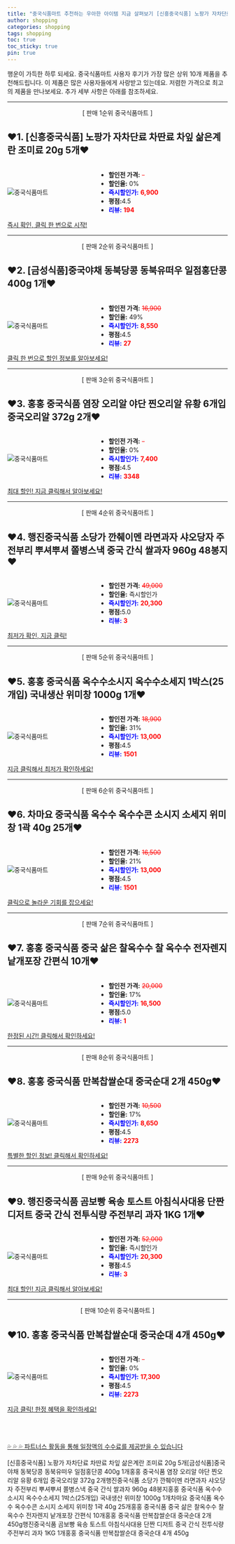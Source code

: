 ```yaml
---
title: "중국식품마트 추천하는 우아한 아이템 지금 살펴보기 [신흥중국식품] 노팡가 자차단료 차딴료 차잎"
author: shopping
categories: shopping
tags: shopping
toc: true
toc_sticky: true
pin: true
---
```

행운이 가득한 하루 되세요.  중국식품마트 사용자 후기가 가장 많은 상위 10개 제품을 추천해드립니다. 이 제품은 많은 사용자들에게 사랑받고 있는데요. 저렴한 가격으로 최고의 제품을 만나보세요. 추가 세부 사항은 아래를 참조하세요.

---
<p class="toplist" style="margin: 0 auto; display: block; width: fit-content;">[ 판매 1순위 중국식품마트 ]</p>

<h2><strong>❤️1. [신흥중국식품] 노팡가 자차단료 차딴료 차잎 삶은계란 조미료 20g 5개❤️</strong></h2>

<div style="display: flex; align-items: center;">
    <div style="flex: 0.4;">
        <img src="https://thumbnail9.coupangcdn.com/thumbnails/remote/230x230ex/image/vendor_inventory/5b94/a9417063e7725ea13a35e3c20bb9bf69e27336d1215dea06b40d3f779284.jpg" alt="중국식품마트" style="max-width: 100%;">
    </div>
    <div style="flex: 0.6; margin-left: 10px;">
        <ul>
            <li><strong>할인전 가격:</strong> <del style="color: red;">-</del></li>
            <li><strong>할인율:</strong> 0%</li>
            <li><span style='color:blue'><strong>즉시할인가:</strong></span> <span style='color:red'><strong>6,900</strong></span></li>
            <li><strong>평점:</strong>4.5</li>
            <li><span style='color:blue'><strong>리뷰:</strong></span> <span style='color:red'><strong>194</strong></span></li>
        </ul>
    </div>
</div>
<div class="center">
    <a href="https://selin100587.github.io?lptag=AF9450613&subid=githubio&pageKey=7161162038&traceid=V0-153&itemId=17166205235&vendorItemId=87722596365" class="myButton">
        즉시 확인, 클릭 한 번으로 시작!
    </a>
</div>


---
<p class="toplist" style="margin: 0 auto; display: block; width: fit-content;">[ 판매 2순위 중국식품마트 ]</p>

<h2><strong>❤️2. [금성식품]중국야채 동북당콩 동북유떠우 일점홍단콩 400g 1개❤️</strong></h2>

<div style="display: flex; align-items: center;">
    <div style="flex: 0.4;">
        <img src="https://thumbnail7.coupangcdn.com/thumbnails/remote/230x230ex/image/vendor_inventory/6363/16c8cc4751f8d335e518cfd59b8b5ff2aa1be89277bec387464555c73a27.jpeg" alt="중국식품마트" style="max-width: 100%;">
    </div>
    <div style="flex: 0.6; margin-left: 10px;">
        <ul>
            <li><strong>할인전 가격:</strong> <del style="color: red;">16,900</del></li>
            <li><strong>할인율:</strong> 49%</li>
            <li><span style='color:blue'><strong>즉시할인가:</strong></span> <span style='color:red'><strong>8,550</strong></span></li>
            <li><strong>평점:</strong>4.5</li>
            <li><span style='color:blue'><strong>리뷰:</strong></span> <span style='color:red'><strong>27</strong></span></li>
        </ul>
    </div>
</div>
<div class="center">
    <a href="https://selin100587.github.io?lptag=AF9450613&subid=githubio&pageKey=7391351157&traceid=V0-153&itemId=19110449074&vendorItemId=79916650308" class="myButton">
        클릭 한 번으로 할인 정보를 알아보세요!
    </a>
</div>


---
<p class="toplist" style="margin: 0 auto; display: block; width: fit-content;">[ 판매 3순위 중국식품마트 ]</p>

<h2><strong>❤️3. 홍홍 중국식품 염장 오리알 야단 찐오리알 유황 6개입 중국오리알 372g 2개❤️</strong></h2>

<div style="display: flex; align-items: center;">
    <div style="flex: 0.4;">
        <img src="https://thumbnail10.coupangcdn.com/thumbnails/remote/230x230ex/image/vendor_inventory/7f14/38ee88dfccd5521d2897f4e2c59dccd69e78da6a99cec9c1c3ccda9fc899.png" alt="중국식품마트" style="max-width: 100%;">
    </div>
    <div style="flex: 0.6; margin-left: 10px;">
        <ul>
            <li><strong>할인전 가격:</strong> <del style="color: red;">-</del></li>
            <li><strong>할인율:</strong> 0%</li>
            <li><span style='color:blue'><strong>즉시할인가:</strong></span> <span style='color:red'><strong>7,400</strong></span></li>
            <li><strong>평점:</strong>4.5</li>
            <li><span style='color:blue'><strong>리뷰:</strong></span> <span style='color:red'><strong>3348</strong></span></li>
        </ul>
    </div>
</div>
<div class="center">
    <a href="https://selin100587.github.io?lptag=AF9450613&subid=githubio&pageKey=6299836182&traceid=V0-153&itemId=21543265522&vendorItemId=71246433086" class="myButton">
        최대 할인! 지금 클릭해서 알아보세요!
    </a>
</div>


---
<p class="toplist" style="margin: 0 auto; display: block; width: fit-content;">[ 판매 4순위 중국식품마트 ]</p>

<h2><strong>❤️4. 행진중국식품 소당가 깐췌이멘 라면과자 샤오당자 주전부리 뿌셔뿌셔 쫄병스낵 중국 간식 쌀과자 960g 48봉지❤️</strong></h2>

<div style="display: flex; align-items: center;">
    <div style="flex: 0.4;">
        <img src="https://thumbnail9.coupangcdn.com/thumbnails/remote/230x230ex/image/vendor_inventory/b52e/ee3c40f1754429eb047aa6d27ee319a94a290d8ad9c0fbda38988028d3ef.jpg" alt="중국식품마트" style="max-width: 100%;">
    </div>
    <div style="flex: 0.6; margin-left: 10px;">
        <ul>
            <li><strong>할인전 가격:</strong> <del style="color: red;">49,000</del></li>
            <li><strong>할인율:</strong> 즉시할인가</li>
            <li><span style='color:blue'><strong>즉시할인가:</strong></span> <span style='color:red'><strong>20,300</strong></span></li>
            <li><strong>평점:</strong>5.0</li>
            <li><span style='color:blue'><strong>리뷰:</strong></span> <span style='color:red'><strong>3</strong></span></li>
        </ul>
    </div>
</div>
<div class="center">
    <a href="https://selin100587.github.io?lptag=AF9450613&subid=githubio&pageKey=8008635954&traceid=V0-153&itemId=22334012383&vendorItemId=89379295987" class="myButton">
        최저가 확인, 지금 클릭!
    </a>
</div>


---
<p class="toplist" style="margin: 0 auto; display: block; width: fit-content;">[ 판매 5순위 중국식품마트 ]</p>

<h2><strong>❤️5. 홍홍 중국식품 옥수수소시지 옥수수소세지 1박스(25개입) 국내생산 위미창 1000g 1개❤️</strong></h2>

<div style="display: flex; align-items: center;">
    <div style="flex: 0.4;">
        <img src="https://thumbnail10.coupangcdn.com/thumbnails/remote/230x230ex/image/vendor_inventory/21db/a95b7af915c33fc1ee9d29d2d1a84c551b80600b2bd79be7f28afda639ad.png" alt="중국식품마트" style="max-width: 100%;">
    </div>
    <div style="flex: 0.6; margin-left: 10px;">
        <ul>
            <li><strong>할인전 가격:</strong> <del style="color: red;">18,900</del></li>
            <li><strong>할인율:</strong> 31%</li>
            <li><span style='color:blue'><strong>즉시할인가:</strong></span> <span style='color:red'><strong>13,000</strong></span></li>
            <li><strong>평점:</strong>4.5</li>
            <li><span style='color:blue'><strong>리뷰:</strong></span> <span style='color:red'><strong>1501</strong></span></li>
        </ul>
    </div>
</div>
<div class="center">
    <a href="https://selin100587.github.io?lptag=AF9450613&subid=githubio&pageKey=7657522795&traceid=V0-153&itemId=21294979835&vendorItemId=81116607264" class="myButton">
        지금 클릭해서 최저가 확인하세요!
    </a>
</div>


---
<p class="toplist" style="margin: 0 auto; display: block; width: fit-content;">[ 판매 6순위 중국식품마트 ]</p>

<h2><strong>❤️6. 차마요 중국식품 옥수수 옥수수콘 소시지 소세지 위미창 1곽 40g 25개❤️</strong></h2>

<div style="display: flex; align-items: center;">
    <div style="flex: 0.4;">
        <img src="https://thumbnail6.coupangcdn.com/thumbnails/remote/230x230ex/image/vendor_inventory/7fac/5897a6cbdf985aaf05e744ea7302fa174aa5ad5ff29cef556d0310e0f93f.jpg" alt="중국식품마트" style="max-width: 100%;">
    </div>
    <div style="flex: 0.6; margin-left: 10px;">
        <ul>
            <li><strong>할인전 가격:</strong> <del style="color: red;">16,500</del></li>
            <li><strong>할인율:</strong> 21%</li>
            <li><span style='color:blue'><strong>즉시할인가:</strong></span> <span style='color:red'><strong>13,000</strong></span></li>
            <li><strong>평점:</strong>4.5</li>
            <li><span style='color:blue'><strong>리뷰:</strong></span> <span style='color:red'><strong>1501</strong></span></li>
        </ul>
    </div>
</div>
<div class="center">
    <a href="https://selin100587.github.io?lptag=AF9450613&subid=githubio&pageKey=7657522795&traceid=V0-153&itemId=20391771314&vendorItemId=86834651795" class="myButton">
        클릭으로 놀라운 기회를 잡으세요!
    </a>
</div>


---
<p class="toplist" style="margin: 0 auto; display: block; width: fit-content;">[ 판매 7순위 중국식품마트 ]</p>

<h2><strong>❤️7. 홍홍 중국식품 중국 삶은 찰옥수수 찰 옥수수 전자렌지 낱개포장 간편식 10개❤️</strong></h2>

<div style="display: flex; align-items: center;">
    <div style="flex: 0.4;">
        <img src="https://thumbnail9.coupangcdn.com/thumbnails/remote/230x230ex/image/vendor_inventory/18a0/a106fc24ec2648eb605e48dba1bdce39e7a2ae0e1018f5fb760737ac9f77.png" alt="중국식품마트" style="max-width: 100%;">
    </div>
    <div style="flex: 0.6; margin-left: 10px;">
        <ul>
            <li><strong>할인전 가격:</strong> <del style="color: red;">20,000</del></li>
            <li><strong>할인율:</strong> 17%</li>
            <li><span style='color:blue'><strong>즉시할인가:</strong></span> <span style='color:red'><strong>16,500</strong></span></li>
            <li><strong>평점:</strong>5.0</li>
            <li><span style='color:blue'><strong>리뷰:</strong></span> <span style='color:red'><strong>1</strong></span></li>
        </ul>
    </div>
</div>
<div class="center">
    <a href="https://selin100587.github.io?lptag=AF9450613&subid=githubio&pageKey=8121207587&traceid=V0-153&itemId=23036509006&vendorItemId=90070246578" class="myButton">
        한정된 시간! 클릭해서 확인하세요!
    </a>
</div>


---
<p class="toplist" style="margin: 0 auto; display: block; width: fit-content;">[ 판매 8순위 중국식품마트 ]</p>

<h2><strong>❤️8. 홍홍 중국식품 만복찹쌀순대 중국순대 2개 450g❤️</strong></h2>

<div style="display: flex; align-items: center;">
    <div style="flex: 0.4;">
        <img src="https://thumbnail6.coupangcdn.com/thumbnails/remote/230x230ex/image/vendor_inventory/0aa8/01159f0a9566cf5a24f35d3c36c11cb3b3a7119e60964f1a7a9f42bb7da6.png" alt="중국식품마트" style="max-width: 100%;">
    </div>
    <div style="flex: 0.6; margin-left: 10px;">
        <ul>
            <li><strong>할인전 가격:</strong> <del style="color: red;">10,500</del></li>
            <li><strong>할인율:</strong> 17%</li>
            <li><span style='color:blue'><strong>즉시할인가:</strong></span> <span style='color:red'><strong>8,650</strong></span></li>
            <li><strong>평점:</strong>4.5</li>
            <li><span style='color:blue'><strong>리뷰:</strong></span> <span style='color:red'><strong>2273</strong></span></li>
        </ul>
    </div>
</div>
<div class="center">
    <a href="https://selin100587.github.io?lptag=AF9450613&subid=githubio&pageKey=6258401521&traceid=V0-153&itemId=21325192630&vendorItemId=79995900081" class="myButton">
        특별한 할인 정보! 클릭해서 확인하세요!
    </a>
</div>


---
<p class="toplist" style="margin: 0 auto; display: block; width: fit-content;">[ 판매 9순위 중국식품마트 ]</p>

<h2><strong>❤️9. 행진중국식품 곰보빵 육송 토스트 아침식사대용 단짠 디저트 중국 간식 전투식량 주전부리 과자 1KG 1개❤️</strong></h2>

<div style="display: flex; align-items: center;">
    <div style="flex: 0.4;">
        <img src="https://thumbnail6.coupangcdn.com/thumbnails/remote/230x230ex/image/vendor_inventory/194e/f16380989fae45b61fc310a0be9d8bdb9e08c4121cceeaa76fcfa1297eab.jpg" alt="중국식품마트" style="max-width: 100%;">
    </div>
    <div style="flex: 0.6; margin-left: 10px;">
        <ul>
            <li><strong>할인전 가격:</strong> <del style="color: red;">52,000</del></li>
            <li><strong>할인율:</strong> 즉시할인가</li>
            <li><span style='color:blue'><strong>즉시할인가:</strong></span> <span style='color:red'><strong>20,300</strong></span></li>
            <li><strong>평점:</strong>4.5</li>
            <li><span style='color:blue'><strong>리뷰:</strong></span> <span style='color:red'><strong>3</strong></span></li>
        </ul>
    </div>
</div>
<div class="center">
    <a href="https://selin100587.github.io?lptag=AF9450613&subid=githubio&pageKey=8168265971&traceid=V0-153&itemId=22316883457&vendorItemId=89362259401" class="myButton">
        최대 할인! 지금 클릭해서 알아보세요!
    </a>
</div>


---
<p class="toplist" style="margin: 0 auto; display: block; width: fit-content;">[ 판매 10순위 중국식품마트 ]</p>

<h2><strong>❤️10. 홍홍 중국식품 만복찹쌀순대 중국순대 4개 450g❤️</strong></h2>

<div style="display: flex; align-items: center;">
    <div style="flex: 0.4;">
        <img src="https://thumbnail7.coupangcdn.com/thumbnails/remote/230x230ex/image/vendor_inventory/dd77/3e62c40dc47a51c026da376788f57f7ba7776253386ba2055d11c8d4a731.png" alt="중국식품마트" style="max-width: 100%;">
    </div>
    <div style="flex: 0.6; margin-left: 10px;">
        <ul>
            <li><strong>할인전 가격:</strong> <del style="color: red;">-</del></li>
            <li><strong>할인율:</strong> 0%</li>
            <li><span style='color:blue'><strong>즉시할인가:</strong></span> <span style='color:red'><strong>17,300</strong></span></li>
            <li><strong>평점:</strong>4.5</li>
            <li><span style='color:blue'><strong>리뷰:</strong></span> <span style='color:red'><strong>2273</strong></span></li>
        </ul>
    </div>
</div>
<div class="center">
    <a href="https://selin100587.github.io?lptag=AF9450613&subid=githubio&pageKey=6258401521&traceid=V0-153&itemId=13347339606&vendorItemId=71255447167" class="myButton">
        지금 클릭! 한정 혜택을 확인하세요!
    </a>
</div>

<br><br><br>[💦 💦 💦 파트너스 활동을 통해 일정액의 수수료를 제공받을 수 있습니다](https://link.coupang.com/a/bcpT2c)<br><br>[신흥중국식품] 노팡가 자차단료 차딴료 차잎 삶은계란 조미료 20g 5개[금성식품]중국야채 동북당콩 동북유떠우 일점홍단콩 400g 1개홍홍 중국식품 염장 오리알 야단 찐오리알 유황 6개입 중국오리알 372g 2개행진중국식품 소당가 깐췌이멘 라면과자 샤오당자 주전부리 뿌셔뿌셔 쫄병스낵 중국 간식 쌀과자 960g 48봉지홍홍 중국식품 옥수수소시지 옥수수소세지 1박스(25개입) 국내생산 위미창 1000g 1개차마요 중국식품 옥수수 옥수수콘 소시지 소세지 위미창 1곽 40g 25개홍홍 중국식품 중국 삶은 찰옥수수 찰 옥수수 전자렌지 낱개포장 간편식 10개홍홍 중국식품 만복찹쌀순대 중국순대 2개 450g행진중국식품 곰보빵 육송 토스트 아침식사대용 단짠 디저트 중국 간식 전투식량 주전부리 과자 1KG 1개홍홍 중국식품 만복찹쌀순대 중국순대 4개 450g